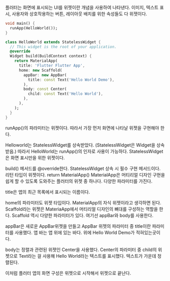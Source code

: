 플러터는 화면에 표시되는 UI를 위젯이란 개념을 사용하여 나타낸다. 이미지, 텍스트 표시, 사용자와 상호작용하는 버튼, 레이아웃 배치를 위한 속성들도 다 위젯이다.



```dart
void main() {
  runApp(HelloWorld());
}

class HelloWorld extends StatelessWidget {
  // This widget is the root of your application.
  @override
  Widget build(BuildContext context) {
    return MaterialApp(
      title: 'Flutter Flutter App',
      home: new Scaffold(
        appBar: new AppBar(
          title: const Text('Hello World Demo'),
        ),
        body: const Center(
          child: const Text('Hello World'),
        ),
      ),
    );
  }
}
```

runApp()의 파라미터는 위젯이다. 따라서 가장 먼저 화면에 나타날 위젯을 구현해야 한다. 



Helloworld는 StatelessWidget를 상속받았다. (StatelessWidget은 Widget을 상속 받음.) 따라서 HelloWorld는 runApp()의 인자로 사용이 가능하다. StatelessWidget은 화면 표시만을 위한 위젯이다.

build() 메서드를 @override한다. StatelessWidget 상속 시 필수 구현 메서드이다. 리턴 타입이 위젯이다. return MaterialApp() MaterialApp은 머티리얼 디자인 구현을 쉽게 할 수 있도록 도와주는 플러터의 위젯 중 하나다. 다양한 파라미터를 가진다.

title은 앱의 최근 목록에서 표시되는 이름이다.  

home의 파라미터도 위젯 타입이다.  MaterialApp의 자식 위젯이라고 생각하면 된다. Scaffold라는 위젯은 MateriaApp에서 머티리얼 디자인의 뼈대를 구성하는 역할을 한다. Scaffold 역시 다양한 파라미터가 있다. 여기선 appBar와 body를 사용한다.

appBar은 새로운 AppBar위젯을 만들고 AppBar 위젯의 파라미터 중 title이란 파라미터를 사용했다. 앱 바는 앱 위에 있는 바다. 위에 Hello World Demo가 적혀있는곳이다.

body는 정렬과 관련된 위젯인 Center을 사용했다. Center의 파라미터 중 child의 위젯으로 Text라는 걸 사용해 Hello World라는 텍스트를 표시했다. 텍스트가 가운데 정렬된다.



이처럼 플러터 앱의 화면 구성은 위젯으로 시작해서 위젯으로 끝난다. 


